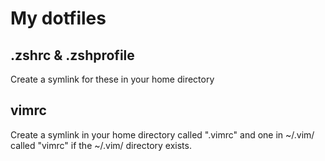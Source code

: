 # My dotfiles

## .zshrc & .zshprofile
Create a symlink for these in your home directory

## vimrc
Create a symlink in your home directory called ".vimrc" and one in ~/.vim/ called "vimrc" if the ~/.vim/ directory exists.
